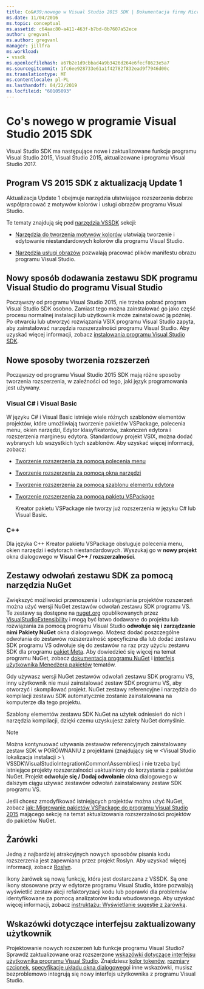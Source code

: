 ```yaml
---
title: Co&#39;nowego w Visual Studio 2015 SDK | Dokumentacja firmy Microsoft
ms.date: 11/04/2016
ms.topic: conceptual
ms.assetid: c64aac80-a411-463f-b7bd-8b7607a52ece
author: gregvanl
ms.author: gregvanl
manager: jillfra
ms.workload:
- vssdk
ms.openlocfilehash: a67b2e1d9cbbad4a9b3426d264e6fecf8623e5a7
ms.sourcegitcommit: 1fc6ee928733e61a1f42782f832ead9f7946d00c
ms.translationtype: MT
ms.contentlocale: pl-PL
ms.lasthandoff: 04/22/2019
ms.locfileid: "60105093"
---
```

# <a name="what39s-new-in-the-visual-studio-2015-sdk"></a>Co&#39;s nowego w programie Visual Studio 2015 SDK
Visual Studio SDK ma następujące nowe i zaktualizowane funkcje programu Visual Studio 2015, Visual Studio 2015, aktualizowane i programu Visual Studio 2017.

## <a name="vs-2015-sdk-update-1"></a>Program VS 2015 SDK z aktualizacją Update 1
 Aktualizacja Update 1 obejmuje narzędzia ułatwiające rozszerzenia dobrze współpracować z motywów kolorów i usługi obrazów programu Visual Studio.

 Te tematy znajdują się pod [narzędzia VSSDK](../extensibility/internals/vssdk-utilities.md) sekcji:

- [Narzędzia do tworzenia motywów kolorów](../extensibility/internals/color-theming-tools.md) ułatwiają tworzenie i edytowanie niestandardowych kolorów dla programu Visual Studio.

- [Narzędzia usługi obrazów](../extensibility/internals/image-service-tools.md) pozwalają pracować plików manifestu obrazu programu Visual Studio.

## <a name="new-way-to-add-the-visual-studio-sdk-to-visual-studio"></a>Nowy sposób dodawania zestawu SDK programu Visual Studio do programu Visual Studio
 Począwszy od programu Visual Studio 2015, nie trzeba pobrać program Visual Studio SDK osobno. Zamiast tego można zainstalować go jako część procesu normalnej instalacji lub użytkownik może zainstalować ją później. Po otwarciu lub utworzyć rozwiązania VSIX programu Visual Studio zapyta, aby zainstalować narzędzia rozszerzalności programu Visual Studio. Aby uzyskać więcej informacji, zobacz [instalowania programu Visual Studio SDK](../extensibility/installing-the-visual-studio-sdk.md).

## <a name="new-ways-of-creating-extensions"></a>Nowe sposoby tworzenia rozszerzeń
 Począwszy od programu Visual Studio 2015 SDK mają różne sposoby tworzenia rozszerzenia, w zależności od tego, jaki język programowania jest używany.

### <a name="visual-c-and-visual-basic"></a>Visual C# i Visual Basic
 W języku C# i Visual Basic istnieje wiele różnych szablonów elementów projektów, które umożliwiają tworzenie pakietów VSPackage, polecenia menu, okien narzędzi, Edytor klasyfikatorów, zakończeń edytora i rozszerzenia marginesu edytora. Standardowy projekt VSIX, można dodać wybranych lub wszystkich tych szablonów. Aby uzyskać więcej informacji, zobacz:

- [Tworzenie rozszerzenia za pomocą polecenia menu](../extensibility/creating-an-extension-with-a-menu-command.md)

- [Tworzenie rozszerzenia za pomocą okna narzędzi](../extensibility/creating-an-extension-with-a-tool-window.md)

- [Tworzenie rozszerzenia za pomocą szablonu elementu edytora](../extensibility/creating-an-extension-with-an-editor-item-template.md)

- [Tworzenie rozszerzenia za pomocą pakietu VSPackage](../extensibility/creating-an-extension-with-a-vspackage.md)

     Kreator pakietu VSPackage nie tworzy już rozszerzenia w języku C# lub Visual Basic.

### <a name="c"></a>C++
 Dla języka C++ Kreator pakietu VSPackage obsługuje polecenia menu, okien narzędzi i edytorach niestandardowych. Wyszukaj go w **nowy projekt** okna dialogowego w **Visual C++ / rozszerzalności**.

## <a name="vs-sdk-reference-assemblies-via-nuget"></a>Zestawy odwołań zestawu SDK za pomocą narzędzia NuGet
 Zwiększyć możliwości przenoszenia i udostępniania projektów rozszerzeń można użyć wersji NuGet zestawów odwołań zestawu SDK programu VS. Te zestawy są dostępne na [nuget.org](http://www.nuget.org) opublikowanych przez [VisualStudioExtensibility](http://www.nuget.org/profiles/VisualStudioExtensibility) i mogą być łatwo dodawane do projektu lub rozwiązania za pomocą programu Visual Studio **odwołuje się i zarządzanie nimi Pakiety NuGet** okna dialogowego. Możesz dodać poszczególne odwołania do zestawów rozszerzalność specyficzna dla lub dodać zestawu SDK programu VS odwołuje się do zestawów na raz przy użyciu zestawu SDK dla programu [pakiet Meta](http://www.nuget.org/packages/VSSDK_Reference_Assemblies). Aby dowiedzieć się więcej na temat programu NuGet, zobacz [dokumentacja programu NuGet](/NuGet) i [interfejs użytkownika Menedżera pakietów](/NuGet/Tools/Package-Manager-UI) tematów.

 Gdy używasz wersji NuGet zestawów odwołań zestawu SDK programu VS, inny użytkownik nie musi zainstalować zestaw SDK programu VS, aby otworzyć i skompilować projekt.  NuGet zestawy referencyjne i narzędzia do kompilacji zestawu SDK automatycznie zostanie zainstalowana na komputerze dla tego projektu.

 Szablony elementów zestawu SDK NuGet na użytek odniesień do nich i narzędzia kompilacji, dzięki czemu uzyskujesz zalety NuGet domyślnie.

> [!NOTE]
>  Można kontynuować używania zestawów referencyjnych zainstalowany zestaw SDK w PORÓWNANIU z projektami (znajdujący się w \<Visual Studio lokalizacja instalacji > \ VSSDK\VisualStudioIntegration\Common\Assemblies) i nie trzeba być istniejące projekty rozszerzalności uaktualniony do korzystania z pakietów NuGet.  Projekt **odwołuje się / Dodaj odwołanie** okna dialogowego w dalszym ciągu używać zestawów odwołań zainstalowany zestaw SDK programu VS.
>
>  Jeśli chcesz zmodyfikować istniejących projektów można użyć NuGet, zobacz [jak: Migrowanie pakietów VSPackage do programu Visual Studio 2015](../extensibility/how-to-migrate-extensibility-projects-to-visual-studio-2015.md) mającego sekcję na temat aktualizowania rozszerzalności projektów do pakietów NuGet.

## <a name="light-bulbs"></a>Żarówki
 Jedną z najbardziej atrakcyjnych nowych sposobów pisania kodu rozszerzenia jest zapewniana przez projekt Roslyn. Aby uzyskać więcej informacji, zobacz [Roslyn](https://github.com/dotnet/Roslyn).

 Ikony żarówek są nową funkcję, która jest dostarczana z VSSDK. Są one ikony stosowane przy w edytorze programu Visual Studio, które pozwalają wyświetlić zestaw akcji refaktoryzacji kodu lub poprawki dla problemów identyfikowane za pomocą analizatorów kodu wbudowanego. Aby uzyskać więcej informacji, zobacz [instruktażu: Wyświetlanie sugestie z żarówką](../extensibility/walkthrough-displaying-light-bulb-suggestions.md).

## <a name="updated-user-experience-guidelines"></a>Wskazówki dotyczące interfejsu zaktualizowany użytkownik
 Projektowanie nowych rozszerzeń lub funkcje programu Visual Studio? Sprawdź zaktualizowane oraz rozszerzone [wskazówki dotyczące interfejsu użytkownika programu Visual Studio](../extensibility/ux-guidelines/visual-studio-user-experience-guidelines.md).  Znajdziesz [kolor tokenów](../extensibility/ux-guidelines/shared-colors-for-visual-studio.md), [rozmiary czcionek](../extensibility/ux-guidelines/fonts-and-formatting-for-visual-studio.md), [specyfikacje układu okna dialogowego](../extensibility/ux-guidelines/layout-for-visual-studio.md)i inne wskazówki, musisz bezproblemowo integrują się nowy interfejs użytkownika z programu Visual Studio.